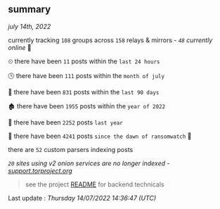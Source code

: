 
## summary
_july 14th, 2022_

currently tracking `108` groups across `158` relays & mirrors - _`48` currently online_ 📡

⏲ there have been `11` posts within the `last 24 hours`

🕓 there have been `111` posts within the `month of july`

📅 there have been `831` posts within the `last 90 days`

🏚 there have been `1955` posts within the `year of 2022`

🚀 there have been `2252` posts `last year`

🦕 there have been `4241` posts `since the dawn of ransomwatch` 🐣

there are `52` custom parsers indexing posts

_`20` sites using v2 onion services are no longer indexed - [support.torproject.org](https://support.torproject.org/onionservices/v2-deprecation/)_

> see the project [README](https://github.com/jmousqueton/ransomwatch#readme) for backend technicals



Last update : _Thursday 14/07/2022 14:36:47 (UTC)_

